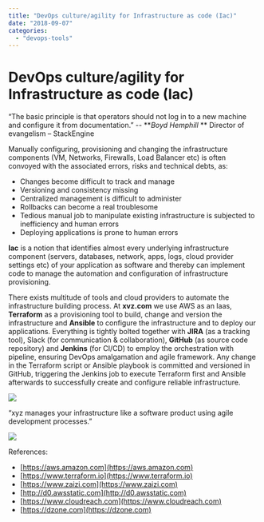 ```yaml
---
title: "DevOps culture/agility for Infrastructure as code (Iac)"
date: "2018-09-07"
categories: 
  - "devops-tools"
---
```


# DevOps culture/agility for Infrastructure as code (Iac)

“The basic principle is that operators should not log in to a new machine and configure it from documentation.” -- **_Boyd Hemphill_ **                 Director of evangelism – StackEngine

Manually configuring, provisioning and changing the infrastructure components (VM, Networks, Firewalls, Load Balancer etc) is often convoyed with the associated errors, risks and technical debts, as:

- Changes become difficult to track and manage
- Versioning and consistency missing
- Centralized management is difficult to administer
- Rollbacks can become a real troublesome
- Tedious manual job to manipulate existing infrastructure is subjected to inefficiency and human errors
- Deploying applications is prone to human errors

**Iac** is a notion that identifies almost every underlying infrastructure component (servers, databases, network, apps, logs, cloud provider settings etc) of your application as software and thereby can implement code to manage the automation and configuration of infrastructure provisioning.

There exists multitude of tools and cloud providers to automate the infrastructure building process. At **xvz.com** we use AWS as an Iaas, **Terraform** as a provisioning tool to build, change and version the infrastructure and **Ansible** to configure the infrastructure and to deploy our applications. Everything is tightly bolted together with **JIRA** (as a tracking tool), Slack (for communication & collaboration), **GitHub** (as source code repository) and **Jenkins** (for CI/CD) to employ the orchestration with pipeline, ensuring DevOps amalgamation and agile framework. Any change in the Terraform script or Ansible playbook is committed and versioned in GitHub, triggering the Jenkins job to execute Terraform first and Ansible afterwards to successfully create and configure reliable infrastructure.

![](https://cdn-images-1.medium.com/max/1000/1*nVqMGifuAenkjuJoxo04jg.png)

“xyz manages your infrastructure like a software product using agile development processes.”

![](https://cdn-images-1.medium.com/max/1000/1*Mucpwi0dsJi4no9JWMpcEA.png)

References:

- [https://aws.amazon.com](https://aws.amazon.com)
- [https://www.terraform.io](https://www.terraform.io)
- [https://www.zaizi.com](https://www.zaizi.com)
- [http://d0.awsstatic.com](http://d0.awsstatic.com)
- [https://www.cloudreach.com](https://www.cloudreach.com)
- [https://dzone.com](https://dzone.com)
